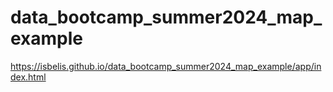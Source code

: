 # data_bootcamp_summer2024_map_example

https://isbelis.github.io/data_bootcamp_summer2024_map_example/app/index.html
